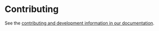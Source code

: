 # Contributing

See the [contributing and development information in our documentation](https://docs.dev.***REMOVED***/***REMOVED***/Quantco/glum/latest/contributing.html).